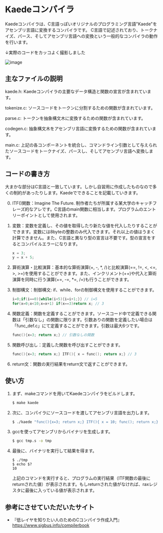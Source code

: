 # Kaedeコンパイラ

Kaedeコンパイラは、C言語っぽいオリジナルのプログラミング言語"Kaede"をアセンブリ言語に変換するコンパイラです。
C言語で記述されており、トークナイズ、パース、そしてアセンブリ言語への変換という一般的なコンパイラの動作を行います。

↓実際のコードをカッコよく撮影しました

![image](https://github.com/yskitf21/Kaede/assets/96232134/4ef5dbac-eec5-42d0-aafc-9a443377b395)


## 主なファイルの説明

kaede.h: Kaedeコンパイラの主要なデータ構造と関数の宣言が含まれています。

tokenize.c: ソースコードをトークンに分割するための関数が含まれています。

parse.c: トークンを抽象構文木に変換するための関数が含まれています。

codegen.c: 抽象構文木をアセンブリ言語に変換するための関数が含まれています。

main.c: 上記の各コンポーネントを統合し、コマンドライン引数として与えられたソースコードをトークナイズ、パースし、そしてアセンブリ言語へ変換します。

## コードの書き方

大まかな部分はC言語と一致しています。しかし自習用に作成したものなので多くの制約があったりします。Kaedeでできることを記載していきます。

0. ITF()関数：Imagine The Future. 制作者たちが所属する某大学のキャッチフレーズ的なアレです。C言語のmain関数に相当します。プログラムのエントリーポイントとして使用されます。

1. 変数：変数を定義し、その値を取得したり新たな値を代入したりすることができます。変数には8byteの整数のみ代入できます。それ以上の値はうまく計算できません。また、C言語と異なり型の宣言は不要です。型の宣言をするとコンパイルエラーになります。
    ```c
    x = 3;
    y = x + 5;
    ```

2. 算術演算・比較演算：基本的な算術演算(+, -, *, /)と比較演算(==, !=, <, <=, >, >=)を使用することができます。また、インクリメント(++)や代入と算術演算を同時に行う演算(+=, -=, *=, /=)も行うことができます。

3. 制御構文：制御構文: if、while、forの制御構文を使用することができます。
    ```c
    i=0;if(i==0){while(i<5){i=i+1;}} // i=5
    for(x=0;x<10;x=x+1) if(x==3)return x; // 3
    ```

4. 関数定義：関数を定義することができます。ソースコード中で定義できる関数は「引数なし」の関数に限ります。引数ありの関数を定義したい場合は「func_def.c」にて定義することができます。引数は最大6つです。
    ```c
    func(){x=3; return x;} // 引数なしの関数
    ```
5. 関数呼び出し：定義した関数を呼び出すことができます。
    ```c
    func(){x=3; return x;} ITF(){ x = func(); return x;} // 3
    ```
6. return文：関数の実行結果をreturn文で返すことができます。


## 使い方

1. まず、makeコマンドを用いてKaedeコンパイラをビルドします。

    ```bash
    $ make kaede
    ```
2. 次に、コンパイラにソースコードを渡してアセンブリ言語を出力します。

    ```bash
    $ ./kaede "func(){x=3; return x;} ITF(){ x = 10; func(); return x;}" > tmp.s
    ```

3. gccを使ってアセンブリからバイナリを生成します。

    ```bash
    $ gcc tmp.s -o tmp
    ```

4. 最後に、バイナリを実行して結果を得ます。

    ```
    $ ./tmp
    $ echo $?
    10
    ```

    上記のコマンドを実行すると、プログラムの実行結果（ITF関数の最後にreturnされた値）が表示されます。もしreturnされた値がなければ、raxレジスタに最後に入っている値が表示されます。

## 参考にさせていただいたサイト

* 『低レイヤを知りたい人のためのCコンパイラ作成入門』
https://www.sigbus.info/compilerbook
